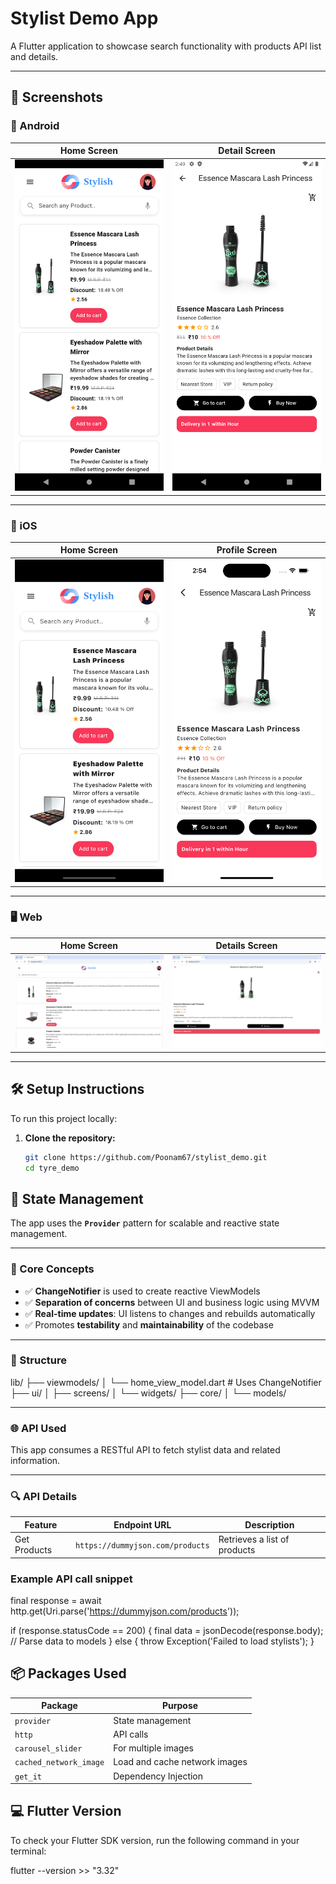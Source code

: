 # Stylist Demo App

A Flutter application to showcase search functionality with products API list and details.

---

## 📱 Screenshots

### 🤖 Android

| Home Screen | Detail Screen | 
|-------------|----------------|
| ![Android Home](https://github.com/Poonam67/stylist_demo/blob/main/screenshots/android/android1.png?raw=true) | ![Android Detail](https://github.com/Poonam67/stylist_demo/blob/main/screenshots/android/android2.png?raw=true) |

---

### 🍎 iOS

| Home Screen | Profile Screen | 
|-------------|----------------|
| ![iOS Home](https://github.com/Poonam67/stylist_demo/blob/main/screenshots/ios/ios1.png?raw=true) | ![iOS Details](https://github.com/Poonam67/stylist_demo/blob/main/screenshots/ios/ios2.png?raw=true) | 

---

### 🖥️ Web

| Home Screen | Details Screen |
|-------------|------------------|
| ![Web Home](https://github.com/Poonam67/stylist_demo/blob/main/screenshots/web/web1.png?raw=true) | ![Web Details](https://github.com/Poonam67/stylist_demo/blob/main/screenshots/web/web2.png?raw=true) |


---

## 🛠️ Setup Instructions

To run this project locally:

1. **Clone the repository:**

   ```bash
   git clone https://github.com/Poonam67/stylist_demo.git
   cd tyre_demo


## 🔁 State Management

The app uses the **`Provider`** pattern for scalable and reactive state management.

---

### 🧠 Core Concepts

- ✅ **ChangeNotifier** is used to create reactive ViewModels  
- ✅ **Separation of concerns** between UI and business logic using MVVM
- ✅ **Real-time updates**: UI listens to changes and rebuilds automatically  
- ✅ Promotes **testability** and **maintainability** of the codebase  

---

### 📂 Structure


lib/
├── viewmodels/
│   └── home_view_model.dart     # Uses ChangeNotifier
├── ui/
│   ├── screens/
│   └── widgets/
├── core/
│   └── models/

---

### 🌐 API Used

This app consumes a RESTful API to fetch stylist data and related information.

---

### 🔍 API Details

| Feature          | Endpoint URL                      | Description                      |
|------------------|-----------------------------------|----------------------------------|
| Get Products     | `https://dummyjson.com/products`  | Retrieves a list of products     |



### Example API call snippet

final response = await http.get(Uri.parse('https://dummyjson.com/products'));

if (response.statusCode == 200) {
  final data = jsonDecode(response.body);
  // Parse data to models
} else {
  throw Exception('Failed to load stylists');
}


## 📦 Packages Used

| Package                | Purpose                       |
|------------------------|-------------------------------|
| `provider`             | State management              |
| `http`                 | API calls                     |
| `carousel_slider`      | For multiple images           |
| `cached_network_image` | Load and cache network images | 
| `get_it`               | Dependency Injection          |


## 💻 Flutter Version

To check your Flutter SDK version, run the following command in your terminal:

flutter --version >> "3.32"